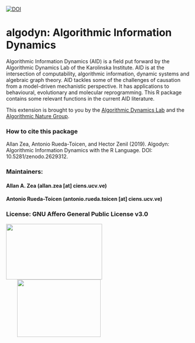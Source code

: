 [![DOI](https://zenodo.org/badge/156296743.svg)](https://zenodo.org/badge/latestdoi/156296743)

# algodyn: Algorithmic Information Dynamics

Algorithmic Information Dynamics (AID) is a field put forward by the Algorithmic Dynamics Lab of the Karolinska Institute. AID is at the intersection of computability, algorithmic information, dynamic systems and algebraic graph theory. AID tackles some of the challenges of causation from a model-driven mechanistic perspective. It has applications to behavioural, evolutionary and molecular reprogramming. This R package contains some relevant functions in the current AID literature.

This extension is brought to you by the [Algorithmic Dynamics Lab](https://www.algorithmicdynamics.net/) and the [Algorithmic Nature Group](https://algorithmicnature.org/). 

### How to cite this package

Allan Zea, Antonio Rueda-Toicen, and Hector Zenil (2019). Algodyn: Algorithmic Information Dynamics with the R Language. DOI: 10.5281/zenodo.2629312.

### Maintainers: 
#### Allan A. Zea (allan.zea [at] ciens.ucv.ve)
#### Antonio Rueda-Toicen (antonio.rueda.toicen [at] ciens.ucv.ve)

### License: GNU Affero General Public License v3.0




<a href="https://www.algorithmicdynamics.net/"><img src="http://complexitycalculator.com/images/algodynlogo.png" width="262" height="152" /></a><a href="https://algorithmicnature.org/"><img src="http://complexitycalculator.com/images/AGroupSmall.png" width="228" height="157" hspace="30" /></a>

